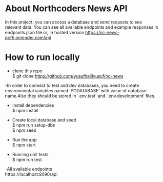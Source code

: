  # About Northcoders News API  
In this project, you can access a database and send requests to see relevant data. You can see all available endpoints and example responses in endpoints.json file or, in hosted version https://nc-news-pcfh.onrender.com/api  


# How to run locally  

- clone this repo  
$ git clone https://github.com/yusufhalilyusuf/nc-news  

-In order to connect to test and dev databases, you need to create environmental variables named 'PGDATABASE' with value of database name.Also they should be stored in '.env.test' and '.env.development' files.  

- Install dependencies  
$ npm install  

- Create local database and seed   
$ npm run setup-dbs  
$ npm seed  

- Run the app  
$ npm start  

- Running unit tests  
$ npm run test  

-All available endpoints  
https://localhost:9090/api   




